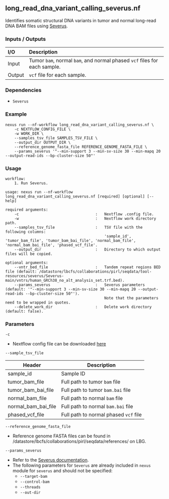 ## long_read_dna_variant_calling_severus.nf

Identifies somatic structural DNA variants in tumor and normal long-read DNA BAM files using [Severus](https://github.com/KolmogorovLab/Severus).

### Inputs / Outputs

| I/O    | Description                                                              |
|:-------|:-------------------------------------------------------------------------|
| Input  | Tumor `bam`, normal `bam`, and normal phased `vcf` files for each sample. | 
| Output | `vcf` file for each sample.                                              |

### Dependencies

* `Severus`

### Example

```
nexus run --nf-workflow long_read_dna_variant_calling_severus.nf \
    -c NEXTFLOW_CONFIG_FILE \
    -w WORK_DIR \
    --samples_tsv_file SAMPLES_TSV_FILE \
    --output_dir OUTPUT_DIR \
    --reference_genome_fasta_file REFERENCE_GENOME_FASTA_FILE \
    --params_severus '"--min-support 3 --min-sv-size 30 --min-mapq 20 --output-read-ids --bp-cluster-size 50"'
```

### Usage

```
workflow:
    1. Run Severus.

usage: nexus run --nf-workflow long_read_dna_variant_calling_severus.nf [required] [optional] [--help]

required arguments:
    -c                                  :   Nextflow .config file.
    -w                                  :   Nextflow work directory path.
    --samples_tsv_file                  :   TSV file with the following columns:
                                            'sample_id', 'tumor_bam_file', 'tumor_bam_bai_file', 'normal_bam_file', 'normal_bam_bai_file', 'phased_vcf_file'.
    --output_dir                        :   Directory to which output files will be copied.

optional arguments:
    --vntr_bed_file                     :   Tandem repeat regions BED file (default: /datastore/lbcfs/collaborations/pirl/seqdata/tool-resources/severus/Severus-main/vntrs/human_GRCh38_no_alt_analysis_set.trf.bed).
    --params_severus                    :   Severus parameters (default: '"--min-support 3 --min-sv-size 30 --min-mapq 20 --output-read-ids --bp-cluster-size 50"').
                                            Note that the parameters need to be wrapped in quotes.
    --delete_work_dir                   :   Delete work directory (default: false).
```

### Parameters

`-c`
* Nextflow config file can be downloaded [here](https://github.com/pirl-unc/nexus/tree/main/nextflow)

`--sample_tsv_file`

| Header              | Description                        |
|---------------------|------------------------------------|
| sample_id           | Sample ID                          |
| tumor_bam_file      | Full path to tumor `bam` file      |
| tumor_bam_bai_file  | Full path to tumor `bam.bai` file  |
| normal_bam_file     | Full path to normal `bam` file     |
| normal_bam_bai_file | Full path to normal `bam.bai` file |
| phased_vcf_file | Full path to normal phased `vcf` file |

`--reference_genome_fasta_file`
* Reference genome FASTA files can be found in /datastore/lbcfs/collaborations/pirl/seqdata/references/ on LBG.

`--params_severus`
* Refer to the [Severus documentation](https://github.com/KolmogorovLab/Severus).
* The following parameters for `Severus` are already included in `nexus` module for `severus` and should not be specified:
  * `--target-bam`
  * `--control-bam`
  * `--threads`
  * `--out-dir`
